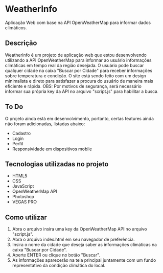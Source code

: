 # WeatherInfo
Aplicação Web com base na API OpenWeatherMap para informar dados climáticos.

## Descrição
WeatherInfo é um projeto de aplicação web que estou desenvolvendo utilizando a API OpenWeatherMap para informar ao usuário informações climáticas em tempo real da região desejada. O usuário pode buscar qualquer cidade na caixa "Buscar por Cidade" para receber informações sobre temperatura e condição. O site está sendo feito com um design minimalista e direto para satisfazer a procura do usuário de maneira mais eficiente e rápida. 
OBS: Por motivos de segurança, será necessário informar sua própria key da API no arquivo "script.js" para habilitar a busca.

## To Do
O projeto ainda está em desenvolvimento, portanto, certas features ainda não foram adicionadas, listadas abaixo:
- Cadastro
- Login
- Perfil
- Responsividade em dispositivos mobile

## Tecnologias utilizadas no projeto
- HTML5
- CSS
- JavaScript
- OpenWeatherMap API
- Photoshop
- VEGAS PRO

## Como utilizar
1. Abra o arquivo insira uma key da OpenWeatherMap API no arquivo "script.js".
2. Abra o arquivo index.html em seu navegador de preferência.
3. Insira o nome da cidade que deseja saber as informações climáticas na caixa "Buscar por Cidade".
4. Aperte ENTER ou clique no botão "Buscar".
5. As informações aparecerão na tela principal juntamente com um fundo representativo da condição climática do local.
